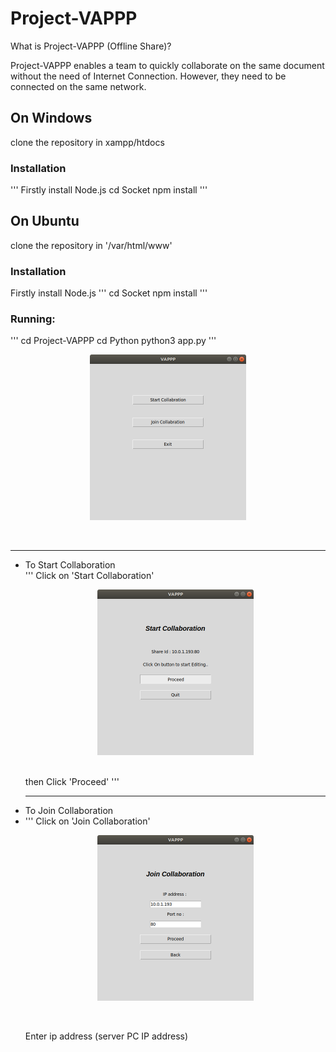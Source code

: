# Project-VAPPP
What is Project-VAPPP (Offline Share)?

Project-VAPPP enables a team to quickly collaborate on the same document without the need of Internet Connection. However, they need to be connected on the same network.




## On Windows

clone the repository in xampp/htdocs
### Installation
'''
Firstly install Node.js
cd Socket
npm install
'''

## On Ubuntu
clone the repository in '/var/html/www'

### Installation
Firstly install Node.js
'''
cd Socket
npm install
'''
### Running:
'''
cd Project-VAPPP 
cd Python
python3 app.py
'''
<br>
<p align="center">
  <img src="Image/App_Home.png" width="250" title="Home Screen">
</p>
<br>
<hr>
<ul>
  <li> To Start Collaboration</li>
'''
Click on 'Start Collaboration'
<br>
<p align="center">
  <img src="Image/App_Create.png" width="250" title="Start Collaboration Screen">
  </p>
<br>
then 
Click 'Proceed'
'''
<hr>
  <li> To Join Collaboration <li>
'''
Click on 'Join Collaboration'
<br>
<p align="center">
  <img src="Image/App_Join.png" width="250" title="Join Collaboration Screen">
  </p>
<br>
<p>
Enter ip address (server PC IP address)
</p>
  </ul>
